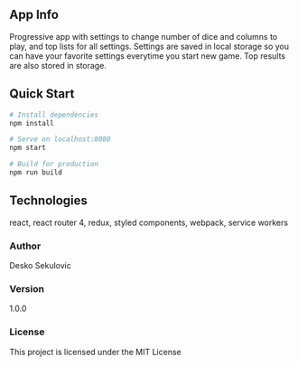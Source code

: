 ## App Info

Progressive app with settings to change number of dice and columns to play, and top lists for all settings.
Settings are saved in local storage so you can have your favorite settings everytime you start new game.
Top results are also stored in storage.

## Quick Start

```bash
# Install dependencies
npm install

# Serve on localhost:8080
npm start

# Build for production
npm run build
```

## Technologies

react, react router 4, redux, styled components, webpack, service workers

### Author

Desko Sekulovic

### Version

1.0.0

### License

This project is licensed under the MIT License
